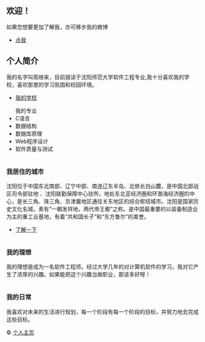 <!DOCTYPE HTML>
<html>
<head>
<meta charset="utf-8" />
<meta name="viewport" content="width=device-width, initial-scale=1" />
<!--[if lte IE 8]><script src="assets/js/ie/html5shiv.js"></script><![endif]-->
<link rel="stylesheet" href="assets/css/main.css" />
<!--[if lte IE 9]><link rel="stylesheet" href="assets/css/ie9.css" /><![endif]-->
</head>
<body>

<!-- Banner -->
<section id="banner">
	<div class="inner split">
		<section>
			<h2>欢迎！</h2>
		</section>
		<section>
			<p>如果您想要更加了解我，亦可移步我的微博</p>
			<ul class="actions">
				<li><a href="http://weibo.com" class="button special">点我</a></li>
			</ul>
		</section>
	</div>
</section>

<!-- One -->
<section id="one" class="wrapper">
	<div class="inner split">
		<section>
			<h2>个人简介</h2>
			<p>我的名字叫周继来，目前就读于沈阳师范大学软件工程专业,我十分喜欢我的学校，喜欢那里的学习氛围和校园环境。</p>
			<ul class="actions">
				<li><a href="http://www.synu.edu.cn/" class="button alt">我的学校</a></li>
			</ul>
		</section>
		<section>
			<ul class="checklist">我的专业
				<li>C语言</li>
				<li>数据结构</li>
				<li>数据库原理</li>
				<li>Web程序设计</li>
				<li>软件质量与测试</li>
			</ul>
		</section>
	</div>
</section>

<!-- Two -->
<section id="two" class="wrapper style2 alt">
	<div class="inner">
		<div class="spotlight">
			<div class="image">
				<img src="images/pic01.jpg" alt="" />
			</div>
			<div class="content">
				<h3>我居住的城市</h3> 
				<p>沈阳位于中国东北南部、辽宁中部、南连辽东半岛、北依长白山麓，是中国北部战区司令部驻地 、沈阳联勤保障中心驻所，地处东北亚经济圈和环渤海经济圈的中心，是长三角、珠三角、京津冀地区通往关东地区的综合枢纽城市。沈阳是国家历史文化名城，素有“一朝发祥地，两代帝王都”之称。是中国最重要的以装备制造业为主的重工业基地，有着“共和国长子”和“东方鲁尔”的美誉。</p>
				<ul class="actions">
					<li><a href="http://www.syd.com.cn/" class="button alt">了解一下</a></li>
				</ul>
			</div>
		</div>
		<div class="spotlight">
			<div class="image">
				<img src="images/pic02.jpg" alt="" />
			</div>
			<div class="content">
				<h3>我的理想</h3>
				<p>我的理想是成为一名软件工程师。经过大学几年的对计算机软件的学习，我对它产生了浓厚的兴趣。如果能把这个兴趣当做职业，那该多好呀！</p>
			</div>
		</div>
		<div class="spotlight">
			<div class="image">
				<img src="images/pic03.jpg" alt="" />
			</div>
			<div class="content">
				<h3>我的日常</h3>
				<p>我喜欢对未来的生活进行规划，每一个阶段有每一个阶段的目标，并努力地去完成这些目标。</p>
			</div>
		</div>
	</div>
</section>

<!-- Footer -->
<footer id="footer">
	<div class="copyright">&copy; <a href="index.html" title="个人主页" target="_blank">个人主页</a></div>
</footer>

<!-- Scripts -->
<script src="assets/js/jquery.min.js"></script>
<script src="assets/js/skel.min.js"></script>
<script src="assets/js/util.js"></script>
<!--[if lte IE 8]><script src="assets/js/ie/respond.min.js"></script><![endif]-->
<script src="assets/js/main.js"></script>

</body>
</html>
